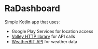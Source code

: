 # RaDashboard
Simple Kotlin app that uses:
  - Google Play Services for location access
  - [Volley HTTP library](https://github.com/google/volley) for API calls 
  - [WeatherBIT API](https://www.weatherbit.io/) for weather data 

